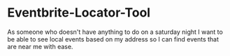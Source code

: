 # Eventbrite-Locator-Tool
As someone who doesn't have anything to do on a saturday night  I want to be able to see local events based on my address so I can find events that are near me with ease.
